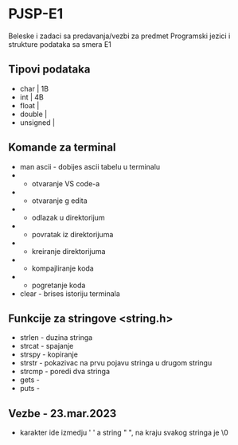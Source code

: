 # PJSP-E1
Beleske i zadaci sa predavanja/vezbi za predmet Programski jezici i strukture podataka sa smera E1

## Tipovi podataka

- char     | 1B
- int      | 4B
- float    |
- double   |
- unsigned |

## Komande za terminal

- man ascii - dobijes ascii tabelu u terminalu
-  - otvaranje VS code-a
-  - otvaranje g edita
-  - odlazak u direktorijum
-  - povratak iz direktorijuma
-  - kreiranje direktorijuma
-  - kompajliranje koda
-  - pogretanje koda
- clear - brises istoriju terminala

## Funkcije za stringove <string.h>

- strlen - duzina stringa
- strcat - spajanje
- strspy - kopiranje
- strstr - pokazivac na prvu pojavu stringa u drugom stringu
- strcmp - poredi dva stringa
- gets - 
- puts -

## Vezbe - 23.mar.2023

- karakter ide izmedju ' ' a string " ", na kraju svakog stringa je \0